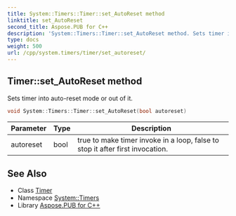 ```yaml
---
title: System::Timers::Timer::set_AutoReset method
linktitle: set_AutoReset
second_title: Aspose.PUB for C++
description: 'System::Timers::Timer::set_AutoReset method. Sets timer into auto-reset mode or out of it in C++.'
type: docs
weight: 500
url: /cpp/system.timers/timer/set_autoreset/
---
```

## Timer::set_AutoReset method


Sets timer into auto-reset mode or out of it.

```cpp
void System::Timers::Timer::set_AutoReset(bool autoreset)
```


| Parameter | Type | Description |
| --- | --- | --- |
| autoreset | bool | true to make timer invoke in a loop, false to stop it after first invocation. |

## See Also

* Class [Timer](../)
* Namespace [System::Timers](../../)
* Library [Aspose.PUB for C++](../../../)
